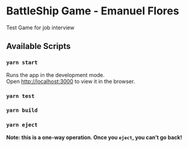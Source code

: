 # BattleShip Game - Emanuel Flores

Test Game for job interview

## Available Scripts

### `yarn start`

Runs the app in the development mode.<br />
Open [http://localhost:3000](http://localhost:3000) to view it in the browser.

### `yarn test`

### `yarn build`

### `yarn eject`

**Note: this is a one-way operation. Once you `eject`, you can’t go back!**

